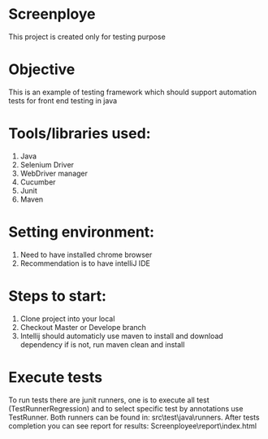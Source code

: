# Screenploye
This project is created only for testing purpose

# Objective
This is an example of testing framework which should support automation tests for front end testing in java

# Tools/libraries used:
1. Java
2. Selenium Driver
3. WebDriver manager
4. Cucumber
5. Junit
6. Maven

# Setting environment:
1. Need to have installed chrome browser
2. Recommendation is to have intelliJ IDE

# Steps to start:
1. Clone project into your local 
2. Checkout Master or Develope branch
3. Intellij should automaticly use maven to install and download dependency if is not, run maven clean and install

# Execute tests
To run tests there are junit runners, one is to execute all test (TestRunnerRegression) and to select specific test by annotations use TestRunner. Both runners can be found in: src\test\java\runners.
After tests completion you can see report for results: Screenployee\report\index.html
